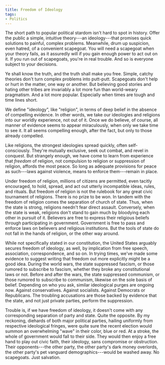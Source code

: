 ```yaml
---
title: Freedom of Ideology
tags:
- Politics
---
```


The short path to popular political stardom isn't hard to spot in history.  Offer the public a simple, intuitive theory---an ideology---that promises quick solutions to painful, complex problems.  Meanwhile, drum up suspicion, even hatred, of a convenient scapegoat.  You will need a scapegoat when your theory fails, as it assuredly will if you gain enough power to act out on it.  If you run out of scapegoats, you're in real trouble.  And so is everyone subject to your decisions.

Ye shall know the truth, and the truth shall make you free.  Simple, catchy theories don't turn complex problems into putt-putt.  Scapegoats don't help or hurt in the matter, one way or another.  But believing good stories and hating other tribes are invariably a lot more fun than world-weary pragmatism.  And a lot more popular.  Especially when times are tough and time lines short.

We define "ideology", like "religion", in terms of deep belief in the absence of compelling evidence.  In other words, we take our ideologies and religions into our worldly experience, not out of it.  Once we do believe, of course, all manner of evidence seems to appear miraculously, when only we take time to see it.  It all seems compelling enough, after the fact, but only to those already compelled.

Like religions, the strongest ideologies spread quickly, often self-consciously.  They're mutually exclusive, seek out combat, and revel in conquest.  But strangely enough, we have come to learn from experience that _freedom_ of religion, not compulsion to religion or suppression of religion, affords the most peace.  So long as adequate provisions for peace as such---laws against violence, means to enforce them---remain in place.

Under freedom of religion, millions of citizens are permitted, even tacitly encouraged, to hold, spread, and act out utterly incompatible ideas, rules, and rituals.  But freedom of religion is not the rulebook for any great civic tournament of religions.  There is no prize to be won.  In tandem with the freedom of religion comes the separation of church of state.  Thus, when the state is strong, religions needn't fear direct assault.  Conversely, when the state is weak, religions don't stand to gain much by bloodying each other in pursuit of it.  Believers are free to express their religious beliefs through participating in government.  Government is free to pass and enforce laws on believers and religious institutions.  But the tools of state do not fall in the hands of religion, or the other way around.

While not specifically stated in our constitution, the United States arguably secures freedom of ideology, as well, by implication from free speech, association, correspondence, and so on.  In trying times, we've made some evidence to suggest writing that freedom out more explicitly might be a good idea.  During the world wars, the state suppressed fascism, or those rumored to subscribe to fascism, whether they broke any constitutional laws or not.  Before and after the wars, the state suppressed communism, or those rumored to subscribe to communism, likewise on the sole basis of belief.  Depending on who you ask, similar ideological purges are ongoing now.  Against conservatives.  Against socialists.  Against Democrats or Republicans.  The troubling accusations are those backed by evidence that the state, and not just private parties, perform the suppression.

Trouble is, if we have freedom of ideology, it doesn't come with any corresponding separation of party and state.  Quite the opposite.  By my reckoning, diehards of both major political parties, hailing uniformly from respective ideological fringes, were quite sure the recent election would summon an overwhelming "wave" in their color, blue or red.  At a stroke, the whole of government would fall to their side.  They would then enjoy a free hand to play out civic faith, their ideology, sans compromise or  obstruction.  Their opponents---the other party, the other party's dark money overlords, the other party's pet vanguard demographics---would be washed away.  No scapegoats.  Just salvation.

